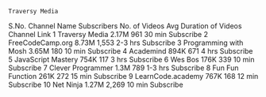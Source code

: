 	Traversy Media

S.No.	Channel Name	Subscribers	No. of Videos	Avg Duration of Videos	Channel Link
1	Traversy Media	2.17M	961	30 min	Subscribe
2	FreeCodeCamp.org	8.73M	1,553	2-3 hrs	Subscribe
3	Programming with Mosh	3.65M	180	10 min	Subscribe
4	Academind	894K	671	4 hrs	Subscribe
5	JavaScript Mastery	754K	117	3 hrs	Subscribe
6	Wes Bos	176K	339	10 min	Subscribe
7	Clever Programmer	1.3M	789	1-3 hrs	Subscribe
8	Fun Fun Function	261K	272	15 min	Subscribe
9	LearnCode.academy	767K	168	12 min	Subscribe
10	Net Ninja	1.27M	2,269	10 min	Subscribe
